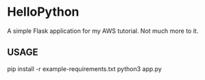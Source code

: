 # HelloPython
A simple Flask application for my AWS tutorial.
Not much more to it. 

## USAGE
pip install -r example-requirements.txt
python3 app.py
